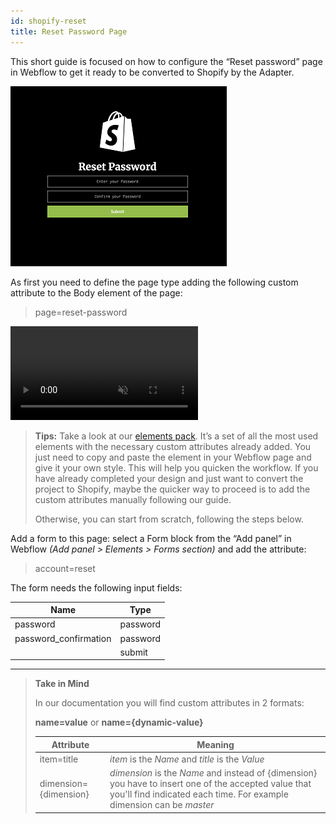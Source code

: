 ```yaml
---
id: shopify-reset
title: Reset Password Page
---
```


This short guide is focused on how to configure the “Reset password” page in Webflow to get it ready to be converted to Shopify by the Adapter. 

![](assets/shopify-reset-password.png)

As first you need to define the page type adding the following custom attribute to the Body element of the page:

>page=reset-password

<pre>
<video autoplay muted playsinline="true" loop>
<source src="/assets/page-type.webm">
</video>
</pre>

> **Tips:**
> Take a look at our [elements pack](https://preview.webflow.com/preview/webflow-to-shopify-elements?utm_medium=preview_link&utm_source=designer&utm_content=webflow-to-shopify-elements&preview=71280fc62c37d44b2222bbe7b9a3e953&mode=preview). It’s a set of all the most used elements with the necessary custom attributes already added. You just need to copy and paste the element in your Webflow page and give it your own style. This will help you quicken the workflow. If you have already completed your design and just want to convert the project to Shopify, maybe the quicker way to proceed is to add the custom attributes manually following our guide.
>
> Otherwise, you can start from scratch, following the steps below.

Add a form to this page: select a Form block from the “Add panel” in Webflow *(Add panel > Elements > Forms section)* and add the attribute:

> account=reset

The form needs the following input fields: 

 **Name**             | **Type** | 
 -------------        | --------------- |
 | password           | password |
 | password_confirmation | password |
 |                         | submit |

---------
> **Take in Mind**
>
> In our documentation you will find custom attributes in 2 formats:
>
> **name=value** or **name={dynamic-value}**
>
>
> **Attribute**             | **Meaning** | 
> -------------             | --------------- |
> | item=title              | *item* is the *Name* and *title* is the *Value* |
> | dimension={dimension}   | *dimension* is the *Name* and instead of {dimension} you have to insert one of the accepted value that you'll find indicated each time. For example dimension can be *master*|